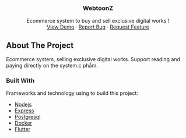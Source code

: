 <p align="center">

  <h3 align="center">WebtoonZ</h3>

  <p align="center">
    Ecommerce system to buy and sell exclusive digital works !
    <br />
    <a href="#">View Demo</a>
    ·
    <a href="https://github.com/thuan2172001/nodejs-postgres-backend/issues">Report Bug</a>
    ·
    <a href="https://github.com/thuan2172001/nodejs-postgres-backend/issues">Request Feature</a>
  </p>
</p>

## About The Project
 Ecommerce system, selling exclusive digital works. Support reading and paying directly on the system.c phẩm.
### Built With

Frameworks and technology using to build this project:
* [Nodejs](https://nodejs.dev/)
* [Express](https://expressjs.com/)
* [Postgresql](https://www.postgresql.org/)
* [Docker](https://docker.com)
* [Flutter](https://flutter.com)
